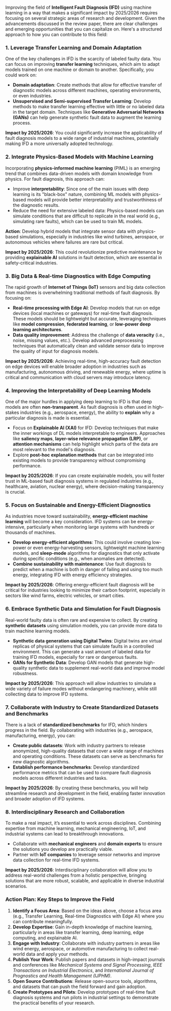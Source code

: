 Improving the field of **Intelligent Fault Diagnosis (IFD)** using machine learning in a way that makes a significant impact by 2025/2026 requires focusing on several strategic areas of research and development. Given the advancements discussed in the review paper, there are clear challenges and emerging opportunities that you can capitalize on. Here's a structured approach to how you can contribute to this field:

### 1. **Leverage Transfer Learning and Domain Adaptation**
One of the key challenges in IFD is the scarcity of labeled faulty data. You can focus on improving **transfer learning** techniques, which aim to adapt models trained on one machine or domain to another. Specifically, you could work on:
- **Domain adaptation**: Create methods that allow for effective transfer of diagnostic models across different machines, operating environments, or even industries.
- **Unsupervised and Semi-supervised Transfer Learning**: Develop methods to make transfer learning effective with little or no labeled data in the target domain. Techniques like **Generative Adversarial Networks (GANs)** can help generate synthetic fault data to augment the learning process.

**Impact by 2025/2026**: You could significantly increase the applicability of fault diagnosis models to a wide range of industrial machines, potentially making IFD a more universally adopted technology.

### 2. **Integrate Physics-Based Models with Machine Learning**
Incorporating **physics-informed machine learning** (PIML) is an emerging trend that combines data-driven models with domain knowledge from physics. For fault diagnosis, this approach can:
- Improve **interpretability**: Since one of the main issues with deep learning is its "black-box" nature, combining ML models with physics-based models will provide better interpretability and trustworthiness of the diagnostic results.
- Reduce the need for extensive labeled data: Physics-based models can simulate conditions that are difficult to replicate in the real world (e.g., simulating rare faults), which can be used to train ML models.

**Action**: Develop hybrid models that integrate sensor data with physics-based simulations, especially in industries like wind turbines, aerospace, or autonomous vehicles where failures are rare but critical.

**Impact by 2025/2026**: This could revolutionize predictive maintenance by providing **explainable AI** solutions in fault detection, which are essential in safety-critical industries.

### 3. **Big Data & Real-time Diagnostics with Edge Computing**
The rapid growth of **Internet of Things (IoT)** sensors and big data collection from machines is overwhelming traditional methods of fault diagnosis. By focusing on:
- **Real-time processing with Edge AI**: Develop models that run on edge devices (local machines or gateways) for real-time fault diagnosis. These models should be lightweight but accurate, leveraging techniques like **model compression**, **federated learning**, or **low-power deep learning architectures**.
- **Data quality improvement**: Address the challenge of **data veracity** (i.e., noise, missing values, etc.). Develop advanced preprocessing techniques that automatically clean and validate sensor data to improve the quality of input for diagnosis models.

**Impact by 2025/2026**: Achieving real-time, high-accuracy fault detection on edge devices will enable broader adoption in industries such as manufacturing, autonomous driving, and renewable energy, where uptime is critical and communication with cloud servers may introduce latency.

### 4. **Improving the Interpretability of Deep Learning Models**
One of the major hurdles in applying deep learning to IFD is that deep models are often **non-transparent**. As fault diagnosis is often used in high-stakes industries (e.g., aerospace, energy), the ability to **explain** why a particular diagnosis is made is essential.
- Focus on **Explainable AI (XAI)** for IFD: Develop techniques that make the inner workings of DL models interpretable to engineers. Approaches like **saliency maps**, **layer-wise relevance propagation (LRP)**, or **attention mechanisms** can help highlight which parts of the data are most relevant to the model's diagnosis.
- Explore **post-hoc explanation methods** that can be integrated into existing models to provide transparency without compromising performance.

**Impact by 2025/2026**: If you can create explainable models, you will foster trust in ML-based fault diagnosis systems in regulated industries (e.g., healthcare, aviation, nuclear energy), where decision-making transparency is crucial.

### 5. **Focus on Sustainable and Energy-Efficient Diagnostics**
As industries move toward sustainability, **energy-efficient machine learning** will become a key consideration. IFD systems can be energy-intensive, particularly when monitoring large systems with hundreds or thousands of machines.
- **Develop energy-efficient algorithms**: This could involve creating low-power or even energy-harvesting sensors, lightweight machine learning models, and **sleep-mode** algorithms for diagnostics that only activate during specific conditions (e.g., when anomalies are detected).
- **Combine sustainability with maintenance**: Use fault diagnosis to predict when a machine is both in danger of failing and using too much energy, integrating IFD with energy efficiency strategies.

**Impact by 2025/2026**: Offering energy-efficient fault diagnosis will be critical for industries looking to minimize their carbon footprint, especially in sectors like wind farms, electric vehicles, or smart cities.

### 6. **Embrace Synthetic Data and Simulation for Fault Diagnosis**
Real-world faulty data is often rare and expensive to collect. By creating **synthetic datasets** using simulation models, you can provide more data to train machine learning models.
- **Synthetic data generation using Digital Twins**: Digital twins are virtual replicas of physical systems that can simulate faults in a controlled environment. This can generate a vast amount of labeled data for training IFD models, especially for rare or dangerous faults.
- **GANs for Synthetic Data**: Develop GAN models that generate high-quality synthetic data to supplement real-world data and improve model robustness.

**Impact by 2025/2026**: This approach will allow industries to simulate a wide variety of failure modes without endangering machinery, while still collecting data to improve IFD systems.

### 7. **Collaborate with Industry to Create Standardized Datasets and Benchmarks**
There is a lack of **standardized benchmarks** for IFD, which hinders progress in the field. By collaborating with industries (e.g., aerospace, manufacturing, energy), you can:
- **Create public datasets**: Work with industry partners to release anonymized, high-quality datasets that cover a wide range of machines and operating conditions. These datasets can serve as benchmarks for new diagnostic algorithms.
- **Establish performance benchmarks**: Develop standardized performance metrics that can be used to compare fault diagnosis models across different industries and tasks.

**Impact by 2025/2026**: By creating these benchmarks, you will help streamline research and development in the field, enabling faster innovation and broader adoption of IFD systems.

### 8. **Interdisciplinary Research and Collaboration**
To make a real impact, it’s essential to work across disciplines. Combining expertise from machine learning, mechanical engineering, IoT, and industrial systems can lead to breakthrough innovations.
- Collaborate with **mechanical engineers** and **domain experts** to ensure the solutions you develop are practically viable.
- Partner with **IoT companies** to leverage sensor networks and improve data collection for real-time IFD systems.
  
**Impact by 2025/2026**: Interdisciplinary collaboration will allow you to address real-world challenges from a holistic perspective, bringing solutions that are more robust, scalable, and applicable in diverse industrial scenarios.

### Action Plan: Key Steps to Improve the Field

1. **Identify a Focus Area**: Based on the ideas above, choose a focus area (e.g., Transfer Learning, Real-time Diagnostics with Edge AI) where you can contribute meaningfully.
2. **Develop Expertise**: Gain in-depth knowledge of machine learning, particularly in areas like transfer learning, deep learning, edge computing, and explainable AI.
3. **Engage with Industry**: Collaborate with industry partners in areas like wind energy, aerospace, or automotive manufacturing to collect real-world data and apply your methods.
4. **Publish Your Work**: Publish papers and datasets in high-impact journals and conferences like *Mechanical Systems and Signal Processing*, *IEEE Transactions on Industrial Electronics*, and *International Journal of Prognostics and Health Management (IJPHM)*.
5. **Open Source Contributions**: Release open-source tools, algorithms, and datasets that can push the field forward and gain adoption.
6. **Create Prototypes and Pilots**: Develop prototypes of real-time fault diagnosis systems and run pilots in industrial settings to demonstrate the practical benefits of your research.
